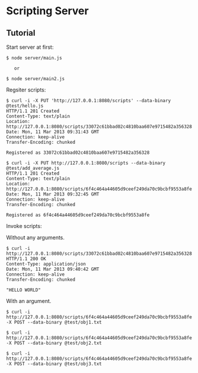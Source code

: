 # Scripting Server

## Tutorial

Start server at first:

    $ node server/main.js

       or

    $ node server/main2.js

Regsiter scripts:

```
$ curl -i -X PUT 'http://127.0.0.1:8080/scripts' --data-binary @test/hello.js
HTTP/1.1 201 Created
Content-Type: text/plain
Location: http://127.0.0.1:8080/scripts/33072c61bbad02c4810baa607e9715482a356328
Date: Mon, 11 Mar 2013 09:31:43 GMT
Connection: keep-alive
Transfer-Encoding: chunked

Registered as 33072c61bbad02c4810baa607e9715482a356328
```

```
$ curl -i -X PUT http://127.0.0.1:8080/scripts --data-binary @test/add_average.js
HTTP/1.1 201 Created
Content-Type: text/plain
Location: http://127.0.0.1:8080/scripts/6f4c464a44605d9ceef249da70c9bcbf9553a8fe
Date: Mon, 11 Mar 2013 09:32:45 GMT
Connection: keep-alive
Transfer-Encoding: chunked

Registered as 6f4c464a44605d9ceef249da70c9bcbf9553a8fe
```

Invoke scripts:

Without any arguments.

```
$ curl -i http://127.0.0.1:8080/scripts/33072c61bbad02c4810baa607e9715482a356328
HTTP/1.1 200 OK
Content-Type: application/json
Date: Mon, 11 Mar 2013 09:40:42 GMT
Connection: keep-alive
Transfer-Encoding: chunked

"HELLO WORLD"
```

With an argument.

    $ curl -i http://127.0.0.1:8080/scripts/6f4c464a44605d9ceef249da70c9bcbf9553a8fe -X POST --data-binary @test/obj1.txt

    $ curl -i http://127.0.0.1:8080/scripts/6f4c464a44605d9ceef249da70c9bcbf9553a8fe -X POST --data-binary @test/obj2.txt

    $ curl -i http://127.0.0.1:8080/scripts/6f4c464a44605d9ceef249da70c9bcbf9553a8fe -X POST --data-binary @test/obj3.txt
    
